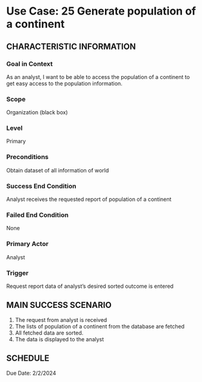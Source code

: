 # Use Case: 25	Generate population of a continent

## CHARACTERISTIC INFORMATION
### Goal in Context
As an analyst, I want to be able to access the population of a continent to get easy access to the population information.
### Scope
Organization (black box)
### Level
Primary
### Preconditions
Obtain dataset of all information of world
### Success End Condition
Analyst receives the requested report of population of a continent
### Failed End Condition
None
### Primary Actor
Analyst
### Trigger
Request report data of analyst’s desired sorted outcome is entered

## MAIN SUCCESS SCENARIO
1.  The request from analyst is received
2.  The lists of population of a continent from the database are fetched
3.  All fetched data are sorted.
4.  The data is displayed to the analyst

## SCHEDULE
Due Date: 2/2/2024
